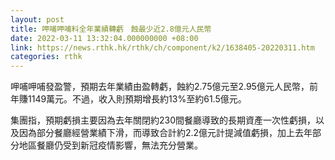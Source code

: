 ```yaml
---
layout: post
title: 呷哺呷哺料全年業績轉虧　蝕最少近2.8億元人民幣
date: 2022-03-11 13:32:04.000000000 +08:00
link: https://news.rthk.hk/rthk/ch/component/k2/1638405-20220311.htm
categories: rthk
---
```


呷哺呷哺發盈警，預期去年業績由盈轉虧，蝕約2.75億元至2.95億元人民幣，前年賺1149萬元。不過，收入則預期增長約13%至約61.5億元。

集團指，預期虧損主要因為去年關閉約230間餐廳導致的長期資產一次性虧損，以及因為部分餐廳經營業績下滑，而導致合計約2.2億元計提減值虧損，加上去年部分地區餐廳仍受到新冠疫情影響，無法充分營業。
